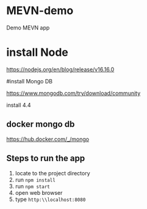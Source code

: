 # MEVN-demo
Demo MEVN app 

# install Node 
https://nodejs.org/en/blog/release/v16.16.0

#install Mongo DB 

https://www.mongodb.com/try/download/community

install 4.4 

## docker mongo db 
https://hub.docker.com/_/mongo

## Steps to run the app
1. locate to the project directory
2. run ```npm install```
3. run ``` npm start ```
4. open web browser 
5. type ```http:\\localhost:8080```
